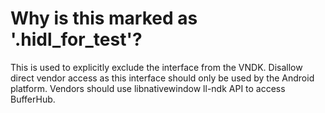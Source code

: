 # Why is this marked as '.hidl_for_test'?

This is used to explicitly exclude the interface from the VNDK. Disallow direct vendor access
as this interface should only be used by the Android platform. Vendors should use
libnativewindow ll-ndk API to access BufferHub.
